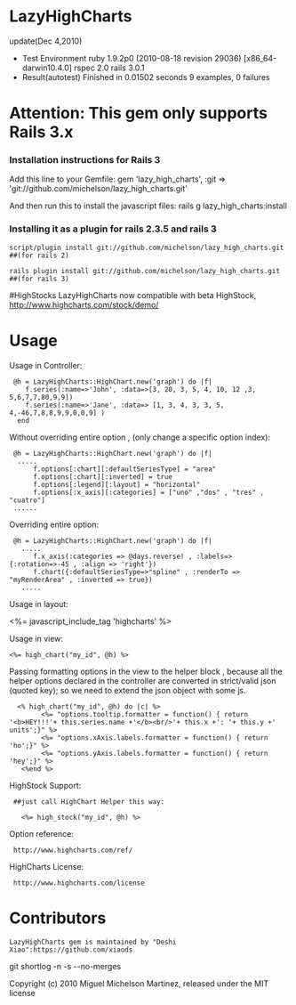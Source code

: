 LazyHighCharts
=======
 update(Dec 4,2010)

- Test Environment
  ruby 1.9.2p0 (2010-08-18 revision 29036) [x86_64-darwin10.4.0]
  rspec 2.0
  rails 3.0.1
- Result(autotest)
Finished in 0.01502 seconds
9 examples, 0 failures
  

Attention:
This gem only supports Rails 3.x
=======
### Installation instructions for Rails 3
Add this line to your Gemfile:
    gem 'lazy_high_charts', :git => 'git://github.com/michelson/lazy_high_charts.git'

And then run this to install the javascript files:
    rails g lazy_high_charts:install

### Installing it as a plugin for rails 2.3.5 and rails 3
  
    script/plugin install git://github.com/michelson/lazy_high_charts.git ##(for rails 2)
  
    rails plugin install git://github.com/michelson/lazy_high_charts.git  ##(for rails 3)

#HighStocks
  LazyHighCharts now compatible with beta HighStock, http://www.highcharts.com/stock/demo/


Usage
=======
 Usage in Controller:
  
     @h = LazyHighCharts::HighChart.new('graph') do |f|
        f.series(:name=>'John', :data=>[3, 20, 3, 5, 4, 10, 12 ,3, 5,6,7,7,80,9,9])
        f.series(:name=>'Jane', :data=> [1, 3, 4, 3, 3, 5, 4,-46,7,8,8,9,9,0,0,9] )
      end
 

  Without overriding entire option , (only change a specific option index):  
 
     @h = LazyHighCharts::HighChart.new('graph') do |f|
      .....
          f.options[:chart][:defaultSeriesType] = "area"
          f.options[:chart][:inverted] = true
          f.options[:legend][:layout] = "horizontal"
          f.options[:x_axis][:categories] = ["uno" ,"dos" , "tres" , "cuatro"]
     ......

  Overriding entire option: 

     @h = LazyHighCharts::HighChart.new('graph') do |f|
       .....
          f.x_axis(:categories => @days.reverse! , :labels=>{:rotation=>-45 , :align => 'right'})
          f.chart({:defaultSeriesType=>"spline" , :renderTo => "myRenderArea" , :inverted => true})
       .....


  Usage in layout:
      
  <%= javascript_include_tag 'highcharts' %>
  <!--[if IE]>
  <%= javascript_include_tag 'excanvas.compiled' %>
  <![endif]-->
      
  Usage in view:
  
    <%= high_chart("my_id", @h) %>
    
  Passing formatting options in the view to the helper block , because all the helper options declared in the controller are converted in strict/valid json (quoted key);  so we need to extend the json object with some js.
  
      <% high_chart("my_id", @h) do |c| %>
         	<%= "options.tooltip.formatter = function() { return '<b>HEY!!!'+ this.series.name +'</b><br/>'+ this.x +': '+ this.y +' units';}" %>
         	<%= "options.xAxis.labels.formatter = function() { return 'ho';}" %>
         	<%= "options.yAxis.labels.formatter = function() { return 'hey';}" %>
       <%end %> 
      



   HighStock Support:

     ##just call HighChart Helper this way:

       <%= high_stock("my_id", @h) %>


  Option reference:

     http://www.highcharts.com/ref/

  HighCharts License:
  
     http://www.highcharts.com/license

    
Contributors
=======
	LazyHighCharts gem is maintained by "Deshi Xiao":https://github.com/xiaods
  git shortlog -n -s --no-merges


Copyright (c) 2010 Miguel Michelson Martinez, released under the MIT license
